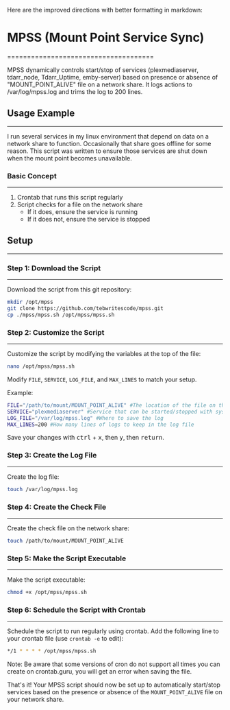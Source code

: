 Here are the improved directions with better formatting in markdown:

# MPSS (Mount Point Service Sync)
=====================================

MPSS dynamically controls start/stop of services (plexmediaserver, tdarr_node, Tdarr_Uptime, emby-server) based on presence or absence of "MOUNT_POINT_ALIVE" file on a network share. It logs actions to /var/log/mpss.log and trims the log to 200 lines.

## Usage Example
----------------

I run several services in my linux environment that depend on data on a network share to function. Occasionally that share goes offline for some reason. This script was written to ensure those services are shut down when the mount point becomes unavailable.

### Basic Concept
---------------

1. Crontab that runs this script regularly
2. Script checks for a file on the network share
	* If it does, ensure the service is running
	* If it does not, ensure the service is stopped

## Setup
--------

### Step 1: Download the Script
------------------------------

Download the script from this git repository:

```bash
mkdir /opt/mpss
git clone https://github.com/tebwritescode/mpss.git
cp ./mpss/mpss.sh /opt/mpss/mpss.sh
```

### Step 2: Customize the Script
-------------------------------

Customize the script by modifying the variables at the top of the file:

```bash
nano /opt/mpss/mpss.sh
```

Modify `FILE`, `SERVICE`, `LOG_FILE`, and `MAX_LINES` to match your setup.

Example:
```bash
FILE="/path/to/mount/MOUNT_POINT_ALIVE" #The location of the file on the share
SERVICE="plexmediaserver" #Service that can be started/stopped with systemctl
LOG_FILE="/var/log/mpss.log" #Where to save the log
MAX_LINES=200 #How many lines of logs to keep in the log file
```

Save your changes with <kbd>ctrl</kbd> + <kbd>x</kbd>, then <kbd>y</kbd>, then <kbd>return</kbd>.

### Step 3: Create the Log File
---------------------------

Create the log file:

```bash
touch /var/log/mpss.log
```

### Step 4: Create the Check File
------------------------------

Create the check file on the network share:

```bash
touch /path/to/mount/MOUNT_POINT_ALIVE
```

### Step 5: Make the Script Executable
------------------------------------

Make the script executable:

```bash
chmod +x /opt/mpss/mpss.sh
```

### Step 6: Schedule the Script with Crontab
-----------------------------------------

Schedule the script to run regularly using crontab. Add the following line to your crontab file (use `crontab -e` to edit):

```bash
*/1 * * * * /opt/mpss/mpss.sh
```

Note: Be aware that some versions of cron do not support all times you can create on crontab.guru, you will get an error when saving the file.

That's it! Your MPSS script should now be set up to automatically start/stop services based on the presence or absence of the `MOUNT_POINT_ALIVE` file on your network share.
